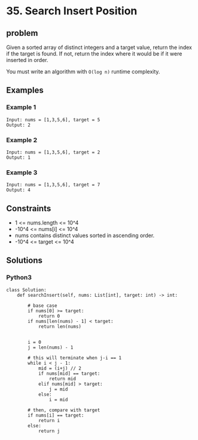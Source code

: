 # 35. Search Insert Position

## problem

Given a sorted array of distinct integers and a target value, return the index if the target is found. If not, return the index where it would be if it were inserted in order.

You must write an algorithm with `O(log n)` runtime complexity.

## Examples

### Example 1

```
Input: nums = [1,3,5,6], target = 5
Output: 2
```

### Example 2

```
Input: nums = [1,3,5,6], target = 2
Output: 1
```

### Example 3

```
Input: nums = [1,3,5,6], target = 7
Output: 4
```

## Constraints

* 1 <= nums.length <= 10^4
* -10^4 <= nums[i] <= 10^4
* nums contains distinct values sorted in ascending order.
* -10^4 <= target <= 10^4

## Solutions

### Python3

```
class Solution:
    def searchInsert(self, nums: List[int], target: int) -> int:
        
        # base case
        if nums[0] >= target:
            return 0
        if nums[len(nums) - 1] < target:
            return len(nums)
        
        
        i = 0
        j = len(nums) - 1
        
        # this will terminate when j-i == 1
        while i < j - 1:
            mid = (i+j) // 2
            if nums[mid] == target:
                return mid
            elif nums[mid] > target:
                j = mid
            else:
                i = mid
                
        # then, compare with target
        if nums[i] == target:
            return i
        else:
            return j
```
